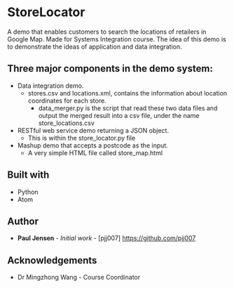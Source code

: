 # StoreLocator
A demo that enables customers to search the locations of retailers in Google Map. Made for Systems Integration course. 
The idea of this demo is to demonstrate the ideas of application and data integration.

## Three major components in the demo system:
* Data integration demo. 
  * stores.csv and locations.xml, contains the information about location coordinates for each store. 
    * data_merger.py is the script that read these two data files and output the merged result into a csv file, under the name store_locations.csv
* RESTful web service demo returning a JSON object. 
  * This is within the store_locator.py file
* Mashup demo that accepts a postcode as the input. 
  * A very simple HTML file called store_map.html

## Built with

* Python 
* Atom

## Author

* **Paul Jensen** - *Initial work* - [pjj007] https://github.com/pjj007 

## Acknowledgements
* Dr Mingzhong Wang - Course Coordinator
